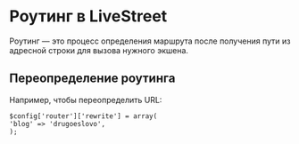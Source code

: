 Роутинг в LiveStreet
====================
Роутинг — это процесс определения маршрута после получения пути из адресной строки для вызова нужного экшена.

Переопределение роутинга
------------------------
Например, чтобы переопределить URL: 
~~~
$config['router']['rewrite'] = array(
'blog' => 'drugoeslovo',
);
~~~
